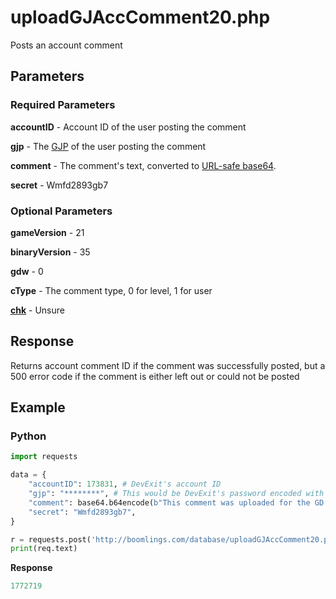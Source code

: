 # uploadGJAccComment20.php

Posts an account comment

## Parameters

### Required Parameters

**accountID** - Account ID of the user posting the comment

**gjp** - The [GJP](/topics/gjp.md) of the user posting the comment

**comment** - The comment's text, converted to [URL-safe base64](/topics/encryption/base64).

**secret** - Wmfd2893gb7

### Optional Parameters

**gameVersion** - 21

**binaryVersion** - 35

**gdw** - 0

**cType** - The comment type, 0 for level, 1 for user

[**chk**](/topics/encryption/chk?id=comment) - Unsure

## Response

Returns account comment ID if the comment was successfully posted, but a 500 error code if the comment is either left out or could not be posted

## Example

<!-- tabs:start -->

### **Python**

```py
import requests

data = {
    "accountID": 173831, # DevExit's account ID
    "gjp": "********", # This would be DevExit's password encoded with GJP encryption
    "comment": base64.b64encode(b"This comment was uploaded for the GD Docs!").decode(),
    "secret": "Wmfd2893gb7",
}

r = requests.post('http://boomlings.com/database/uploadGJAccComment20.php', data=data)
print(req.text)
```

**Response**
```py
1772719
```

<!-- tabs:end -->
